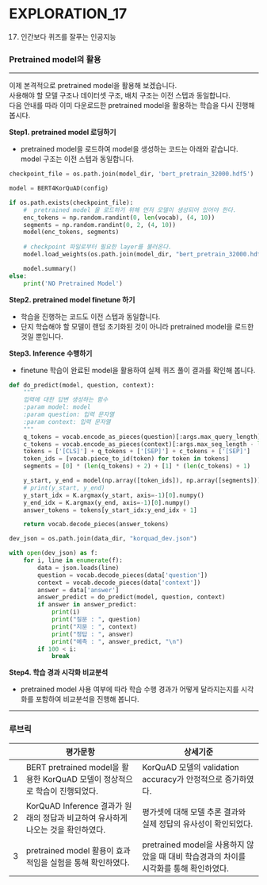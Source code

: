 # EXPLORATION_17

17. 인간보다 퀴즈를 잘푸는 인공지능
### Pretrained model의 활용
---

이제 본격적으로 pretrained model을 활용해 보겠습니다.   
사용해야 할 모델 구조나 데이터셋 구조, 배치 구조는 이전 스텝과 동일합니다.   
다음 안내를 따라 이미 다운로드한 pretrained model을 활용하는 학습을 다시 진행해 봅시다.   



**Step1. pretrained model 로딩하기**
- pretrained model을 로드하여 model을 생성하는 코드는 아래와 같습니다. model 구조는 이전 스텝과 동일합니다.

```python
checkpoint_file = os.path.join(model_dir, 'bert_pretrain_32000.hdf5')

model = BERT4KorQuAD(config)

if os.path.exists(checkpoint_file):
    #  pretrained model 을 로드하기 위해 먼저 모델이 생성되어 있어야 한다.
    enc_tokens = np.random.randint(0, len(vocab), (4, 10))
    segments = np.random.randint(0, 2, (4, 10))
    model(enc_tokens, segments)
    
    # checkpoint 파일로부터 필요한 layer를 불러온다. 
    model.load_weights(os.path.join(model_dir, "bert_pretrain_32000.hdf5"), by_name=True)

    model.summary()
else:
    print('NO Pretrained Model')
```


**Step2. pretrained model finetune 하기**
- 학습을 진행하는 코드도 이전 스텝과 동일합니다.  
- 단지 학습해야 할 모델이 랜덤 초기화된 것이 아니라 pretrained model을 로드한 것일 뿐입니다.

**Step3. Inference 수행하기**
- finetune 학습이 완료된 model을 활용하여 실제 퀴즈 풀이 결과를 확인해 봅니다.

```python
def do_predict(model, question, context):
    """
    입력에 대한 답변 생성하는 함수
    :param model: model
    :param question: 입력 문자열
    :param context: 입력 문자열
    """
    q_tokens = vocab.encode_as_pieces(question)[:args.max_query_length]
    c_tokens = vocab.encode_as_pieces(context)[:args.max_seq_length - len(q_tokens) - 3]
    tokens = ['[CLS]'] + q_tokens + ['[SEP]'] + c_tokens + ['[SEP]']
    token_ids = [vocab.piece_to_id(token) for token in tokens]
    segments = [0] * (len(q_tokens) + 2) + [1] * (len(c_tokens) + 1)

    y_start, y_end = model(np.array([token_ids]), np.array([segments]))
    # print(y_start, y_end)
    y_start_idx = K.argmax(y_start, axis=-1)[0].numpy()
    y_end_idx = K.argmax(y_end, axis=-1)[0].numpy()
    answer_tokens = tokens[y_start_idx:y_end_idx + 1]

    return vocab.decode_pieces(answer_tokens)
```


```python
dev_json = os.path.join(data_dir, "korquad_dev.json")

with open(dev_json) as f:
    for i, line in enumerate(f):
        data = json.loads(line)
        question = vocab.decode_pieces(data['question'])
        context = vocab.decode_pieces(data['context'])
        answer = data['answer']
        answer_predict = do_predict(model, question, context)
        if answer in answer_predict:
            print(i)
            print("질문 : ", question)
            print("지문 : ", context)
            print("정답 : ", answer)
            print("예측 : ", answer_predict, "\n")
        if 100 < i:
            break
```


**Step4. 학습 경과 시각화 비교분석**
- pretrained model 사용 여부에 따라 학습 수행 경과가 어떻게 달라지는지를 시각화를 포함하여 비교분석을 진행해 봅니다.

---
### 루브릭

||평가문항|상세기준|
|:--:|-----------|---|
|1|BERT pretrained model을 활용한 KorQuAD 모델이 정상적으로 학습이 진행되었다.|KorQuAD 모델의 validation accuracy가 안정적으로 증가하였다.|
|2|KorQuAD Inference 결과가 원래의 정답과 비교하여 유사하게 나오는 것을 확인하였다.|평가셋에 대해 모델 추론 결과와 실제 정답의 유사성이 확인되었다.|
|3|pretrained model 활용이 효과적임을 실험을 통해 확인하였다.|pretrained model을 사용하지 않았을 때 대비 학습경과의 차이를 시각화를 통해 확인하였다.|

